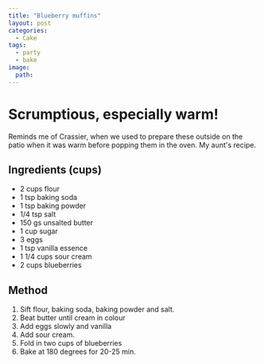 ```yaml
---
title: "Blueberry muffins"
layout: post
categories:
  - Cake
tags:
  - party
  - bake
image: 
  path: 
---
```

# Scrumptious, especially warm! 

Reminds me of Crassier, when we used to prepare these outside on the patio when it was warm before popping them in the oven. My aunt's recipe. 


## Ingredients (cups)

- 2 cups flour
- 1 tsp baking soda
- 1 tsp baking powder
- 1/4 tsp salt
- 150 gs unsalted butter
- 1 cup sugar
- 3 eggs
- 1 tsp vanilla essence
- 1 1/4 cups sour cream
- 2 cups blueberries


## Method

1. Sift flour, baking soda, baking powder and salt. 
2. Beat butter until cream in colour
3. Add eggs slowly and vanilla 
4. Add sour cream.
5. Fold in two cups of blueberries
6. Bake at 180 degrees for 20-25 min.


